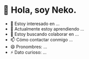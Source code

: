 # 👋 Hola, soy Neko.

- 👀 Estoy interesado en ...
- 🌱 Actualmente estoy aprendiendo ...
- 💞️ Estoy buscando colaborar en ...
- 📫 Cómo contactar conmigo ...
- 😄 Pronombres: ...
- ⚡ Dato curioso: ...